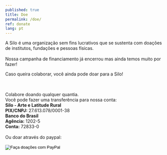 ```yaml
---
published: true
title: Doe
permalink: /doe/
ref: donate
lang: pt
---
```

A Silo é uma organização sem fins lucrativos que se sustenta com doações de institutos, fundações e pessoas físicas.
<br><br>
Nossa campanha de financiamento já encerrou mas ainda temos muito por fazer!

Caso queira colaborar, você ainda pode doar para a Silo!

<br><br>
Colabore doando qualquer quantia.<br>
Você pode fazer uma transferência para nossa conta:<br>
**Silo - Arte e Latitude Rural**<br>
**PIX/CNPJ:** 27.613.078/0001-38<br>
**Banco do Brasil**<br>
**Agência:** 1202-5<br>
**Conta:** 72833-0<br>
<br>
Ou doar através do paypal:<br>
<div class="footer-line" style="margin-top: 10px;"> 
    <form action="https://www.paypal.com/donate" method="post" target="_top">
    <input type="hidden" name="business" value="contato@silo.org.br" />
    <input type="hidden" name="currency_code" value="BRL" />
    <input type="image" src="https://silo.org.br/media/images/botao_doar.png" border="0" name="submit" title="PayPal - The safer, easier way to pay online!" alt="Faça doações com PayPal" />
    <img alt="" border="0" src="https://www.paypal.com/pt_BR/i/scr/pixel.gif" width="1" height="1" />
    </form>
</div>

